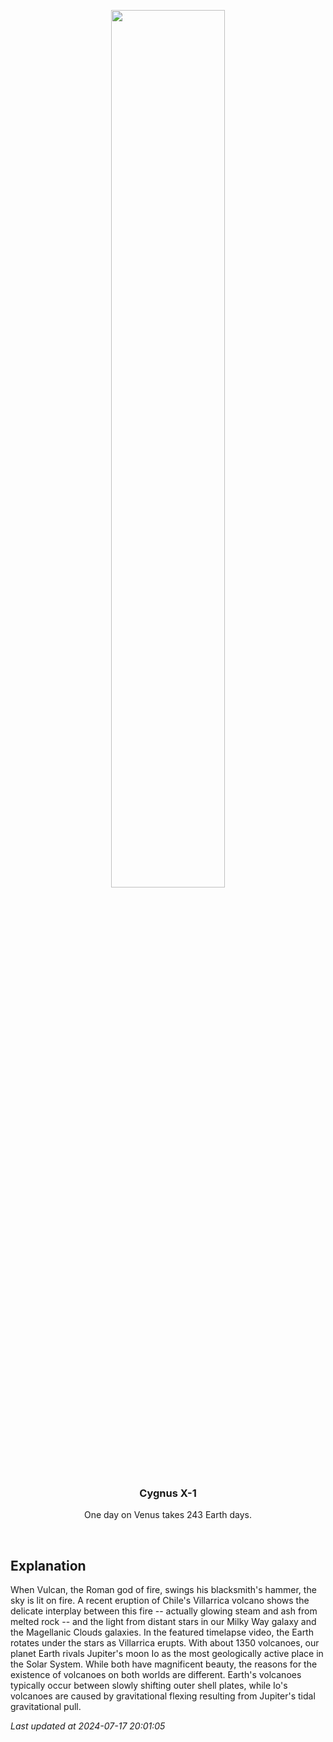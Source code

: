 <p align='center'>
    <a href='https://www.youtube.com/embed/aX4ozspTPQY?rel=0'><img src='https://images.unsplash.com/photo-1610296669228-602fa827fc1f' width='60%' /></a>
    <h3 align="center">Cygnus X-1</h3>
    <p align="center">One day on Venus takes 243 Earth days.</p>
</p>
<br/>

Explanation
--
When Vulcan, the Roman god of fire, swings his blacksmith's hammer, the sky is lit on fire. A recent eruption of Chile's Villarrica volcano shows the delicate interplay between this fire -- actually glowing steam and ash from melted rock -- and the light from distant stars in our Milky Way galaxy and the Magellanic Clouds galaxies. In the featured timelapse video, the Earth rotates under the stars as Villarrica erupts.  With about 1350 volcanoes, our planet Earth rivals Jupiter's moon Io as the most geologically active place in the Solar System. While both have magnificent beauty, the reasons for the existence of volcanoes on both worlds are different. Earth's volcanoes typically occur between slowly shifting outer shell plates, while Io's volcanoes are caused by gravitational flexing resulting from Jupiter's tidal gravitational pull.


*Last updated at 2024-07-17 20:01:05*
